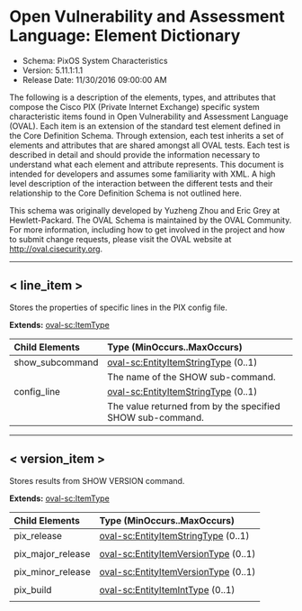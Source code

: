 # Open Vulnerability and Assessment Language: Element Dictionary

* Schema: PixOS System Characteristics  
* Version: 5.11.1:1.1  
* Release Date: 11/30/2016 09:00:00 AM

The following is a description of the elements, types, and attributes that compose the Cisco PIX (Private Internet Exchange) specific system characteristic items found in Open Vulnerability and Assessment Language (OVAL). Each item is an extension of the standard test element defined in the Core Definition Schema. Through extension, each test inherits a set of elements and attributes that are shared amongst all OVAL tests. Each test is described in detail and should provide the information necessary to understand what each element and attribute represents. This document is intended for developers and assumes some familiarity with XML. A high level description of the interaction between the different tests and their relationship to the Core Definition Schema is not outlined here.

This schema was originally developed by Yuzheng Zhou and Eric Grey at Hewlett-Packard. The OVAL Schema is maintained by the OVAL Community. For more information, including how to get involved in the project and how to submit change requests, please visit the OVAL website at http://oval.cisecurity.org.

______________
  
## <a name="line_item"></a>< line_item >

Stores the properties of specific lines in the PIX config file.

**Extends:** [oval-sc:ItemType](oval-system-characteristics-schema.md#ItemType) 

| Child Elements | Type (MinOccurs..MaxOccurs) |  
|:-------------- |:--------------------------- |  
| show_subcommand | [oval-sc:EntityItemStringType](oval-system-characteristics-schema.md#EntityItemStringType)  (0..1) |  
||<div>The name of the SHOW sub-command.</div>|  
| config_line | [oval-sc:EntityItemStringType](oval-system-characteristics-schema.md#EntityItemStringType)  (0..1) |  
||<div>The value returned from by the specified SHOW sub-command.</div>|  
  
______________
  
## <a name="version_item"></a>< version_item >

Stores results from SHOW VERSION command.

**Extends:** [oval-sc:ItemType](oval-system-characteristics-schema.md#ItemType) 

| Child Elements | Type (MinOccurs..MaxOccurs) |  
|:-------------- |:--------------------------- |  
| pix_release | [oval-sc:EntityItemStringType](oval-system-characteristics-schema.md#EntityItemStringType)  (0..1) |  
||<div></div>|  
| pix_major_release | [oval-sc:EntityItemVersionType](oval-system-characteristics-schema.md#EntityItemVersionType)  (0..1) |  
||<div></div>|  
| pix_minor_release | [oval-sc:EntityItemVersionType](oval-system-characteristics-schema.md#EntityItemVersionType)  (0..1) |  
||<div></div>|  
| pix_build | [oval-sc:EntityItemIntType](oval-system-characteristics-schema.md#EntityItemIntType)  (0..1) |  
||<div></div>|  
  

